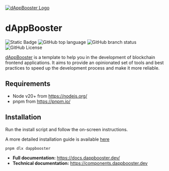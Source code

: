 [![dAppBooster Logo](https://demo.dappbooster.dev/share/repo_banner.svg)](https://dappbooster.dev)

# dAppBooster

![Static Badge](https://img.shields.io/badge/dApp-Booster-green?style=flat&color=%238b46a4) ![GitHub top language](https://img.shields.io/github/languages/top/bootnodedev/dappbooster) ![GitHub branch status](https://img.shields.io/github/checks-status/bootnodedev/dappbooster/main) ![GitHub License](https://img.shields.io/github/license/bootnodedev/dappbooster)

[dAppBooster](https://dappbooster.dev) is a template to help you in the development of blockchain frontend applications. It aims to provide an opinionated set of tools and best practices to speed up the development process and make it more reliable.



## Requirements

- Node v20+ from https://nodejs.org/
- pnpm from https://pnpm.io/

## Installation

Run the install script and follow the on-screen instructions.

A more detailed installation guide is available [here](https://docs.dappbooster.dev/introduction/getting-started#installation)

```bash
pnpm dlx dappbooster
```


- **Full documentation:** https://docs.dappbooster.dev/
- **Technical documentation:**  https://components.dappbooster.dev 